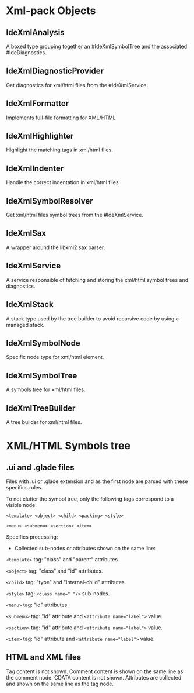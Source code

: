 # Xml-pack Objects

## IdeXmlAnalysis

A boxed type grouping together an #IdeXmlSymbolTree and the associated #IdeDiagnostics.

## IdeXmlDiagnosticProvider

Get diagnostics for xml/html files from the #IdeXmlService.

## IdeXmlFormatter

Implements full-file formatting for XML/HTML

## IdeXmlHighlighter

Highlight the matching tags in xml/html files.

## IdeXmlIndenter

Handle the correct indentation in xml/html files.

## IdeXmlSymbolResolver

Get xml/html files symbol trees from the #IdeXmlService.

## IdeXmlSax

A wrapper around the libxml2 sax parser.

## IdeXmlService

A service responsible of fetching and storing the xml/html symbol trees and diagnostics.

## IdeXmlStack

A stack type used by the tree builder to avoid recursive code by using a managed stack.

## IdeXmlSymbolNode

Specific node type for xml/html element.

## IdeXmlSymbolTree

A symbols tree for xml/html files.

## IdeXmlTreeBuilder

A tree builder for xml/html files.

# XML/HTML Symbols tree

## .ui and .glade files

Files with .ui or .glade extension and <interface> as the first node
are parsed with these specifics rules.

To not clutter the symbol tree, only the following tags correspond to a visible node:

`<template> <object> <child> <packing> <style>`

`<menu> <submenu> <section> <item>`

Specifics processing:

* Collected sub-nodes or attributes shown on the same line:

`<template>` tag: "class" and "parent" attributes.

`<object>` tag: "class" and "id" attributes.

`<child>` tag: "type" and "internal-child" attributes.

`<style>` tag: `<class name=" "/>` sub-nodes.

`<menu>` tag: "id" attributes.

`<submenu>` tag: "id" attribute and `<attribute name="label">` value.

`<section>` tag: "id" attribute and `<attribute name="label">` value.

`<item>` tag: "id" attribute and `<attribute name="label">` value.

## HTML and XML files

Tag content is not shown.
Comment content is shown on the same line as the comment node.
CDATA content is not shown.
Attributes are collected and shown on the same line as the tag node.
